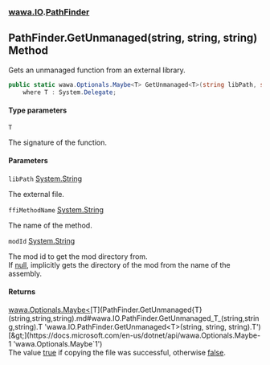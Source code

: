 ### [wawa.IO](wawa.IO.md 'wawa.IO').[PathFinder](PathFinder.md 'wawa.IO.PathFinder')

## PathFinder.GetUnmanaged<T>(string, string, string) Method

Gets an unmanaged function from an external library.

```csharp
public static wawa.Optionals.Maybe<T> GetUnmanaged<T>(string libPath, string ffiMethodName, string modId=null)
    where T : System.Delegate;
```
#### Type parameters

<a name='wawa.IO.PathFinder.GetUnmanaged_T_(string,string,string).T'></a>

`T`

The signature of the function.
#### Parameters

<a name='wawa.IO.PathFinder.GetUnmanaged_T_(string,string,string).libPath'></a>

`libPath` [System.String](https://docs.microsoft.com/en-us/dotnet/api/System.String 'System.String')

The external file.

<a name='wawa.IO.PathFinder.GetUnmanaged_T_(string,string,string).ffiMethodName'></a>

`ffiMethodName` [System.String](https://docs.microsoft.com/en-us/dotnet/api/System.String 'System.String')

The name of the method.

<a name='wawa.IO.PathFinder.GetUnmanaged_T_(string,string,string).modId'></a>

`modId` [System.String](https://docs.microsoft.com/en-us/dotnet/api/System.String 'System.String')

The mod id to get the mod directory from.  
If [null](https://docs.microsoft.com/en-us/dotnet/csharp/language-reference/keywords/null 'https://docs.microsoft.com/en-us/dotnet/csharp/language-reference/keywords/null'), implicitly gets the directory of the mod from the name of the assembly.

#### Returns
[wawa.Optionals.Maybe&lt;](https://docs.microsoft.com/en-us/dotnet/api/wawa.Optionals.Maybe-1 'wawa.Optionals.Maybe`1')[T](PathFinder.GetUnmanaged{T}(string,string,string).md#wawa.IO.PathFinder.GetUnmanaged_T_(string,string,string).T 'wawa.IO.PathFinder.GetUnmanaged<T>(string, string, string).T')[&gt;](https://docs.microsoft.com/en-us/dotnet/api/wawa.Optionals.Maybe-1 'wawa.Optionals.Maybe`1')  
The value [true](https://docs.microsoft.com/en-us/dotnet/csharp/language-reference/builtin-types/bool 'https://docs.microsoft.com/en-us/dotnet/csharp/language-reference/builtin-types/bool') if copying the file was successful, otherwise [false](https://docs.microsoft.com/en-us/dotnet/csharp/language-reference/builtin-types/bool 'https://docs.microsoft.com/en-us/dotnet/csharp/language-reference/builtin-types/bool').